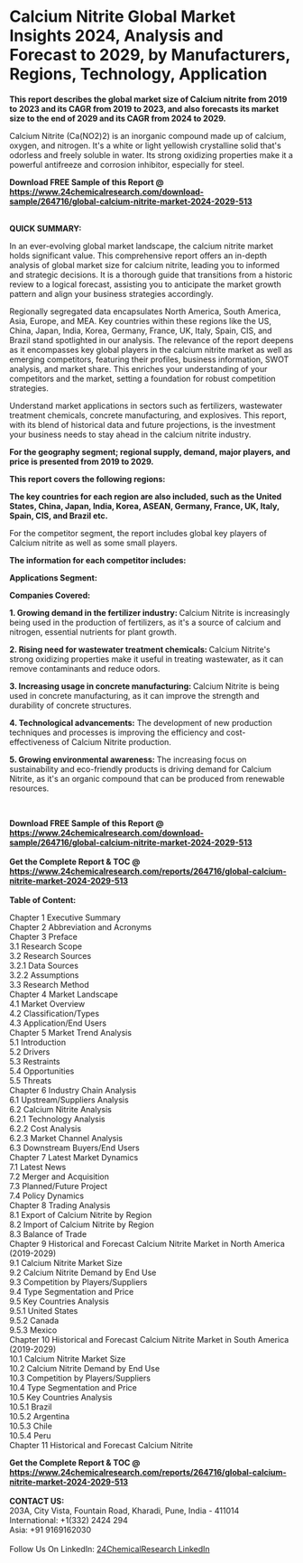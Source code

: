 <h1>Calcium Nitrite Global Market Insights 2024, Analysis and Forecast to 2029, by Manufacturers, Regions, Technology, Application</h1><p><strong>This report describes the global market size of Calcium nitrite from 2019 to 2023 and its CAGR from 2019 to 2023, and also forecasts its market size to the end of 2029 and its CAGR from 2024 to 2029.</strong></p><p>
</p><p>Calcium Nitrite (Ca(NO2)2) is an inorganic compound made up of calcium, oxygen, and nitrogen. It's a white or light yellowish crystalline solid that's odorless and freely soluble in water. Its strong oxidizing properties make it a powerful antifreeze and corrosion inhibitor, especially for steel.</p><div><b>Download FREE Sample of this Report @ 
            <a href="https://www.24chemicalresearch.com/download-sample/264716/global-calcium-nitrite-market-2024-2029-513">
            https://www.24chemicalresearch.com/download-sample/264716/global-calcium-nitrite-market-2024-2029-513</a></b></div><br><p>
</p><p></p><p>
</p><p>
<strong>QUICK SUMMARY:</strong></p><p>
In an ever-evolving global market landscape, the calcium nitrite market holds significant value. This comprehensive report offers an in-depth analysis of global market size for calcium nitrite, leading you to informed and strategic decisions. It is a thorough guide that transitions from a historic review to a logical forecast, assisting you to anticipate the market growth pattern and align your business strategies accordingly.</p><p>
</p><p>
Regionally segregated data encapsulates North America, South America, Asia, Europe, and MEA. Key countries within these regions like the US, China, Japan, India, Korea, Germany, France, UK, Italy, Spain, CIS, and Brazil stand spotlighted in our analysis. The relevance of the report deepens as it encompasses key global players in the calcium nitrite market as well as emerging competitors, featuring their profiles, business information, SWOT analysis, and market share. This enriches your understanding of your competitors and the market, setting a foundation for robust competition strategies.</p><p>
</p><p>
Understand market applications in sectors such as fertilizers, wastewater treatment chemicals, concrete manufacturing, and explosives. This report, with its blend of historical data and future projections, is the investment your business needs to stay ahead in the calcium nitrite industry.</p><p>
</p><p>
</p><p>
</p><p>
<strong>For the geography segment; regional supply, demand, major players, and price is presented from 2019 to 2029.</strong></p><p>
</p><p>
<strong>This report covers the following regions:</strong></p><p>
</p><p>
</p><p><strong>The key countries for each region are also included, such as the United States, China, Japan, India, Korea, ASEAN, Germany, France, UK, Italy, Spain, CIS, and Brazil etc.</strong></p><p>
</p><p>
For the competitor segment, the report includes global key players of Calcium nitrite as well as some small players.</p><p>
</p><p>
<strong>The information for each competitor includes:</strong></p><p>
</p><p>
</p><p><strong>Applications Segment:</strong></p><p>
</p><p>
</p><p><strong>Companies Covered:</strong></p><p>
</p><p>
</p><p></p><p>
</p><p>
<strong>1. Growing demand in the fertilizer industry: </strong>Calcium Nitrite is increasingly being used in the production of fertilizers, as it's a source of calcium and nitrogen, essential nutrients for plant growth.</p><p>
<strong>2. Rising need for wastewater treatment chemicals: </strong>Calcium Nitrite's strong oxidizing properties make it useful in treating wastewater, as it can remove contaminants and reduce odors.</p><p>
<strong>3. Increasing usage in concrete manufacturing: </strong>Calcium Nitrite is being used in concrete manufacturing, as it can improve the strength and durability of concrete structures.</p><p>
<strong>4. Technological advancements:</strong> The development of new production techniques and processes is improving the efficiency and cost-effectiveness of Calcium Nitrite production.</p><p>
<strong>5. Growing environmental awareness: </strong>The increasing focus on sustainability and eco-friendly products is driving demand for Calcium Nitrite, as it's an organic compound that can be produced from renewable resources.</p><p>
</p><p>
 </p><p>
</p><div><b>Download FREE Sample of this Report @ 
            <a href="https://www.24chemicalresearch.com/download-sample/264716/global-calcium-nitrite-market-2024-2029-513">
            https://www.24chemicalresearch.com/download-sample/264716/global-calcium-nitrite-market-2024-2029-513</a></b></div><br><div><b>Get the Complete Report & TOC @ 
            <a href="https://www.24chemicalresearch.com/reports/264716/global-calcium-nitrite-market-2024-2029-513">
            https://www.24chemicalresearch.com/reports/264716/global-calcium-nitrite-market-2024-2029-513</a></b></div><br>
            <b>Table of Content:</b><p>Chapter 1 Executive Summary<br />
Chapter 2 Abbreviation and Acronyms<br />
Chapter 3 Preface<br />
3.1 Research Scope<br />
3.2 Research Sources<br />
3.2.1 Data Sources<br />
3.2.2 Assumptions<br />
3.3 Research Method<br />
Chapter 4 Market Landscape<br />
4.1 Market Overview<br />
4.2 Classification/Types<br />
4.3 Application/End Users<br />
Chapter 5 Market Trend Analysis<br />
5.1 Introduction<br />
5.2 Drivers<br />
5.3 Restraints<br />
5.4 Opportunities<br />
5.5 Threats<br />
Chapter 6 Industry Chain Analysis<br />
6.1 Upstream/Suppliers Analysis<br />
6.2 Calcium Nitrite Analysis<br />
6.2.1 Technology Analysis<br />
6.2.2 Cost Analysis<br />
6.2.3 Market Channel Analysis<br />
6.3 Downstream Buyers/End Users<br />
Chapter 7 Latest Market Dynamics<br />
7.1 Latest News<br />
7.2 Merger and Acquisition<br />
7.3 Planned/Future Project<br />
7.4 Policy Dynamics<br />
Chapter 8 Trading Analysis<br />
8.1 Export of Calcium Nitrite by Region<br />
8.2 Import of Calcium Nitrite by Region<br />
8.3 Balance of Trade<br />
Chapter 9 Historical and Forecast Calcium Nitrite Market in North America (2019-2029)<br />
9.1 Calcium Nitrite Market Size<br />
9.2 Calcium Nitrite Demand by End Use<br />
9.3 Competition by Players/Suppliers<br />
9.4 Type Segmentation and Price<br />
9.5 Key Countries Analysis<br />
9.5.1 United States<br />
9.5.2 Canada<br />
9.5.3 Mexico<br />
Chapter 10 Historical and Forecast Calcium Nitrite Market in South America (2019-2029)<br />
10.1 Calcium Nitrite Market Size<br />
10.2 Calcium Nitrite Demand by End Use<br />
10.3 Competition by Players/Suppliers<br />
10.4 Type Segmentation and Price<br />
10.5 Key Countries Analysis<br />
10.5.1 Brazil<br />
10.5.2 Argentina<br />
10.5.3 Chile<br />
10.5.4 Peru<br />
Chapter 11 Historical and Forecast Calcium Nitrite </p><div><b>Get the Complete Report & TOC @ 
            <a href="https://www.24chemicalresearch.com/reports/264716/global-calcium-nitrite-market-2024-2029-513">
            https://www.24chemicalresearch.com/reports/264716/global-calcium-nitrite-market-2024-2029-513</a></b></div><br><b>CONTACT US:</b><br>
            203A, City Vista, Fountain Road, Kharadi, Pune, India - 411014<br>
            International: +1(332) 2424 294<br>
            Asia: +91 9169162030 <br><br>
            Follow Us On LinkedIn: <a href="https://www.linkedin.com/company/24chemicalresearch/">24ChemicalResearch LinkedIn</a>